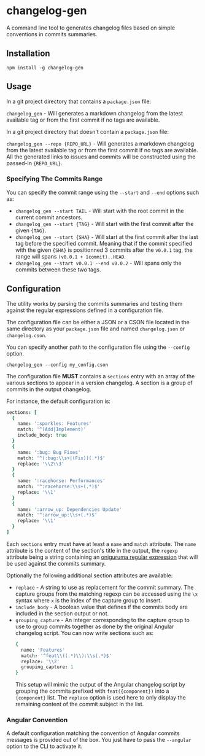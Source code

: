 # changelog-gen

A command line tool to generates changelog files based on simple conventions in commits summaries.

## Installation

`npm install -g changelog-gen`

## Usage

In a git project directory that contains a `package.json` file:

`changelog_gen` - Will generates a markdown changelog from the latest available tag or from the first commit if no tags are available.

In a git project  directory that doesn't contain a `package.json` file:

`changelog_gen --repo {REPO_URL}` - Will generates a markdown changelog from the latest available tag or from the first commit if no tags are available. All the generated links to issues and commits will be constructed using the passed-in `{REPO_URL}`.

### Specifying The Commits Range

You can specify the commit range using the `--start` and `--end` options such as:

- `changelog_gen --start TAIL` - Will start with the root commit in the current commit ancestors.
- `changelog_gen --start {TAG}` - Will start with the first commit after the given `{TAG}`.
- `changelog_gen --start {SHA}` - Will start at the first commit after the last tag before the specified commit. Meaning that if the commit specified with the given `{SHA}` is positionned 3 commits after the `v0.0.1` tag, the range will spans `(v0.0.1 + 1commit)..HEAD`.
- `changelog_gen --start v0.0.1 --end v0.0.2` - Will spans only the commits between these two tags.

## Configuration

The utility works by parsing the commits summaries and testing them against the regular expressions defined in a configuration file.

The configuration file can be either a JSON or a CSON file located in the same directory as your `package.json` file and named `changelog.json` or `changelog.cson`.

You can specify another path to the configuration file using the `--config` option.

`changelog_gen --config my_config.cson`

The configuration file **MUST** contains a `sections` entry with an array of the various sections to appear in a version changelog. A section is a group of commits in the output changelog.

For instance, the default configuration is:

```coffee
sections: [
  {
    name: ':sparkles: Features'
    match: '^(Add|Implement)'
    include_body: true
  }
  {
    name: ':bug: Bug Fixes'
    match: '^(:bug:\\s+|(Fix))(.*)$'
    replace: '\\2\\3'
  }
  {
    name: ':racehorse: Performances'
    match: '^:racehorse:\\s+(.*)$'
    replace: '\\1'
  }
  {
    name: ':arrow_up: Dependencies Update'
    match: '^:arrow_up:\\s+(.*)$'
    replace: '\\1'
  }
]
```

Each `sections` entry must have at least a `name` and `match` attribute. The `name` attribute is the content of the section's title in the output, the `regexp` attribute being a string containing an [oniguruma regular expression](http://www.geocities.jp/kosako3/oniguruma/doc/RE.txt) that will be used against the commits summary.

Optionally the following additional section attributes are available:
- `replace` - A string to use as replacement for the commit summary. The capture groups from the matching regexp can be accessed using the `\x` syntax where `x` is the index of the capture group to insert.
- `include_body` - A boolean value that defines if the commits body are included in the section output or not.
- `grouping_capture` - An integer corresponding to the capture group to use to group commits together as done by the original Angular changelog script. You can now write sections such as:
  ```coffee
  {
    name: 'Features'
    match: '^feat\\((.*)\\):\\s(.*)$'
    replace: '\\2'
    grouping_capture: 1
  }
  ```
  This setup will mimic the output of the Angular changelog script by grouping the commits prefixed with `feat({component})` into a `{component}` list. The `replace` option is used here to only display the remaining content of the commit subject in the list.

### Angular Convention

A default configuration matching the convention of Angular commits messages is provided out of the box. You just have to pass the `--angular` option to the CLI to activate it.
